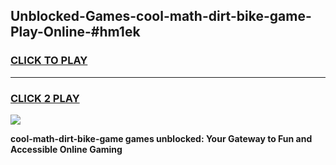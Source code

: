 
## Unblocked-Games-cool-math-dirt-bike-game-Play-Online-#hm1ek
<h3>
<a href="https://premium.freeplayer.one?title=cool-math-dirt-bike-game&ref=27F">CLICK TO PLAY</a></h3>
<hr>

<h3>
<a href="https://premium.freeplayer.one?title=cool-math-dirt-bike-game&ref=27F">CLICK 2 PLAY</a>
  
</h3>

<a href="https://premium.freeplayer.one?title=cool-math-dirt-bike-game&ref=27F"><img src="https://clearcache.store/games.png"></a>


**cool-math-dirt-bike-game games unblocked: Your Gateway to Fun and Accessible Online Gaming**
